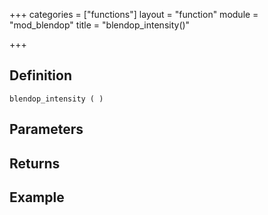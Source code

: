 +++
categories = ["functions"]
layout = "function"
module = "mod_blendop"
title = "blendop_intensity()"

+++

## Definition

    blendop_intensity ( )

## Parameters

## Returns

## Example
